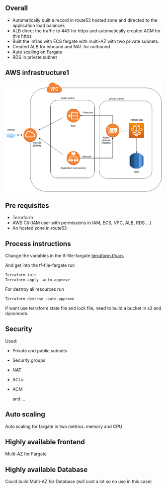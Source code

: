
## Overall

* Automatically built a record in route53 hosted zone and directed to the application load balancer.
* ALB direct the traffic to 443 for https and automatically created ACM for this https
* Built the infras with ECS fargate with multi-AZ with two private subnets.
* Created ALB for inbound and NAT for outbound
* Auto scailing on Fargate
* RDS in private subnet

## AWS infrastructure1

![architecture](images/Mydrawio.png)

## Pre requisites

* Terraform
* AWS Cli (IAM user with permissions in IAM, ECS, VPC, ALB, RDS ...)
* An hosted zone in route53

## Process instructions

Change the variables in the tf-file-fargate [terraform.tfvars](./tf-file-fargate/terraform.tfvars)

And get into the tf-file-fargate run
```
Terraform init
Terraform apply -auto-approve
```

For destroy all resources run
```
Terraform destroy -auto-approve
```

if want use terraform state file and lock file, need to build a bucket in s3 and dynomodb.

## Security

Used:
* Private and public subnets
* Security groups
* NAT
* ACLs
* ACM

  and ...

## Auto scaling

Auto scaling for fargate in two metrics: memory and CPU

## Highly available frontend

Multi-AZ for Fargate

## Highly available Database

Could build Multi-AZ for Database (will cost a lot so no use in this case)


